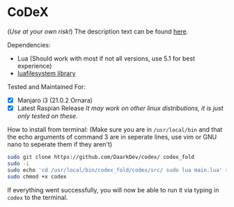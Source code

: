 # CoDeX
(*Use at your own risk!*)
The description text can be found [here](https://github.com/DaarkDev/filelink/tree/CoDeX).

Dependencies:
- Lua (Should work with most if not all versions, use 5.1 for best experience)
- [luafilesystem library](https://keplerproject.github.io/luafilesystem/)

Tested and Maintained For:
- [x] Manjaro i3 (21.0.2 Ornara)
- [x] Latest Raspian Release 
*It may work on other linux distributions, it is just only tested on these.*

How to install from terminal:
(Make sure you are in `/usr/local/bin` and that the echo arguments of command 3
are in seperate lines, use vim or GNU nano to seperate them if they aren't)
```sh
sudo git clone https://github.com/DaarkDev/codex/ codex_fold
sudo -i
sudo echo 'cd /usr/local/bin/codex_fold/codex/src/ sudo lua main.lua' > codex
sudo chmod +x codex
```
If everything went successfully, you will now be able to run it via typing in `codex`
to the terminal.
